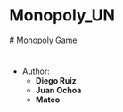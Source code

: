 
<h1>Monopoly_UN</h1>
#
Monopoly Game

# 
* Author: 
  * **Diego Ruiz**
  * **Juan Ochoa**
  * **Mateo**
